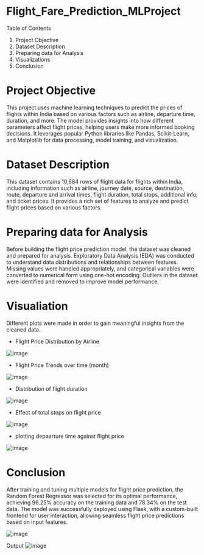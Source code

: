 # Flight_Fare_Prediction_MLProject
Table of Contents
1. Project Objective
2. Dataset Description
3. Preparing data for Analysis
4. Visualizations
5. Conclusion

# Project Objective
This project uses machine learning techniques to predict the prices of flights within India based on various factors such as airline, departure time, duration, and more. The model provides insights into how different parameters affect flight prices, helping users make more informed booking decisions. It leverages popular Python libraries like Pandas, Scikit-Learn, and Matplotlib for data processing, model training, and visualization.

# Dataset Description
This dataset contains 10,684 rows of flight data for flights within India, including information such as airline, journey date, source, destination, route, departure and arrival times, flight duration, total stops, additional info, and ticket prices. It provides a rich set of features to analyze and predict flight prices based on various factors.

# Preparing data for Analysis
Before building the flight price prediction model, the dataset was cleaned and prepared for analysis. Exploratory Data Analysis (EDA) was conducted to understand data distributions and relationships between features. Missing values were handled appropriately, and categorical variables were converted to numerical form using one-hot encoding. Outliers in the dataset were identified and removed to improve model performance.

# Visualiation 
Different plots were made in order to gain meaningful insights from the cleaned data.
- Flight Price Distribution by Airline

![image](https://github.com/user-attachments/assets/bc6dae3f-eec1-4575-8303-739e7b03b079)

- Flight Price Trends over time (month)

![image](https://github.com/user-attachments/assets/bd8a6b37-2711-4d44-993e-5f6e038220d9)

- Distribution of flight duration

![image](https://github.com/user-attachments/assets/50e77921-55c9-4aa9-b74d-50116d2e920a)

- Effect of total stops on flight price

![image](https://github.com/user-attachments/assets/4cd3ec87-c6cd-43b8-9187-98b5201b83c8)

- plotting depaarture time against flight price 

![image](https://github.com/user-attachments/assets/590afc85-fd73-40ff-b8f1-3cd0e4cca56a)

# Conclusion
After training and tuning multiple models for flight price prediction, the Random Forest Regressor was selected for its optimal performance, achieving 96.25% accuracy on the training data and 78.34% on the test data. The model was successfully deployed using Flask, with a custom-built frontend for user interaction, allowing seamless flight price predictions based on input features.

![image](https://github.com/user-attachments/assets/491be902-781e-4c79-b7a1-e669f9c38351)

Output
![image](https://github.com/user-attachments/assets/9d251a94-33ec-4331-937b-6a4063ed91e6)
